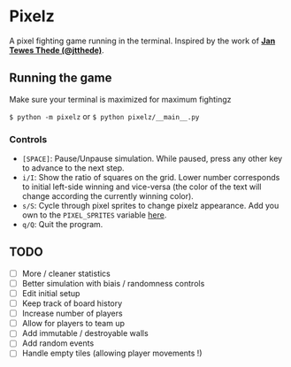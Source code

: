 # Pixelz

A pixel fighting game running in the terminal. Inspired by the work of [**Jan Tewes Thede (@jtthede)**](https://pixelsfighting.com/).

## Running the game

Make sure your terminal is maximized for maximum fightingz

`$ python -m pixelz` or `$ python pixelz/__main__.py`

### Controls

- `[SPACE]`: Pause/Unpause simulation. While paused, press any other key to advance to the next step.
- `i/I`: Show the ratio of squares on the grid. Lower number corresponds to initial left-side winning and vice-versa (the color of the text will change according the currently winning color).
- `s/S`: Cycle through pixel sprites to change pixelz appearance. Add you own to the `PIXEL_SPRITES` variable [here](pixelz/__main__.py#L9).
- `q/Q`: Quit the program.

## TODO
- [ ] More / cleaner statistics
- [ ] Better simulation with biais / randomness controls
- [ ] Edit initial setup
- [ ] Keep track of board history
- [ ] Increase number of players
- [ ] Allow for players to team up
- [ ] Add immutable / destroyable walls
- [ ] Add random events
- [ ] Handle empty tiles (allowing player movements !)